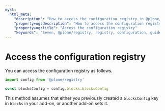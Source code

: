 ```yaml
---
myst:
  html_meta:
    "description": "How to access the configuration registry in @plone/registry"
    "property=og:description": "How to access the configuration registry in @plone/registry"
    "property=og:title": "Access the configuration registry"
    "keywords": "Seven, @plone/registry, registry, configuration, guide"
---
```


# Access the configuration registry

You can access the configuration registry as follows.

```ts
import config from '@plone/registry'

const blocksConfig = config.blocks.blocksConfig
```

This method assumes that either you previously created a `blocksConfig` key in `blocks` in your add-on, or another add-on sets it.
